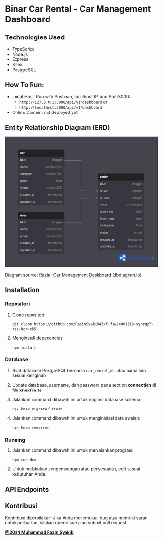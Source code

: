 # Binar Car Rental - Car Management Dashboard

## Technologies Used

* TypeScript
* Node.js
* Express
* Knex
* PostgreSQL

## How To Run:

- Local Host: Run with Postman, localhost IP, and Port:3000:
  - `http://127.0.0.1:3000/api/v1/dashboard` or
  - `http://localhost:3000/api/v1/dashboard`
- Online Domain: not deployed yet

## Entity Relationship Diagram (ERD)

![1717178913798](image/README/1717178913798.png)

Diagram source: [Razin -Car Management Dashboard (dbdiagram.io)](https://dbdiagram.io/d/Razin-Car-Management-Dashboard-6658ded2b65d933879209fe4)

## Installation

### Repositori

1. Clone repositori:
   ```
   git clone https://github.com/RazinSyakib43/f-fsw24001119-synrgy7-raz-bcr-ch5
   ```
2. Menginstall depedencies
   ```
   npm install
   ```

### Database

1. Buat database PostgreSQL bernama `car_rental_db `atau nama lain sesuai keinginan
2. Update database, username, dan password pada section **connection** di file **knexfile.ts**
3. Jalankan command dibawah ini untuk migrasi database schema:

   ```
   npx knex migrate:latest
   ```
4. Jalankan command dibawah ini untuk menginisiasi data awalan:

   ```
   npx knex seed:run
   ```

### Running

1. Jalankan command dibawah ini untuk menjalankan program:

   ```
   npm run dev
   ```
2. Untuk melakukan pengembangan atau penyesuaian, edit sesuai kebutuhan Anda.

## API Endpoints

## Kontribusi

Kontribusi dipersilakan! Jika Anda menemukan bug atau memiliki saran untuk perbaikan, silakan open issue atau submit pull request

[**@2024 Muhammad Razin Syakib**](https://www.linkedin.com/in/muhammad-razin-syakib/)
